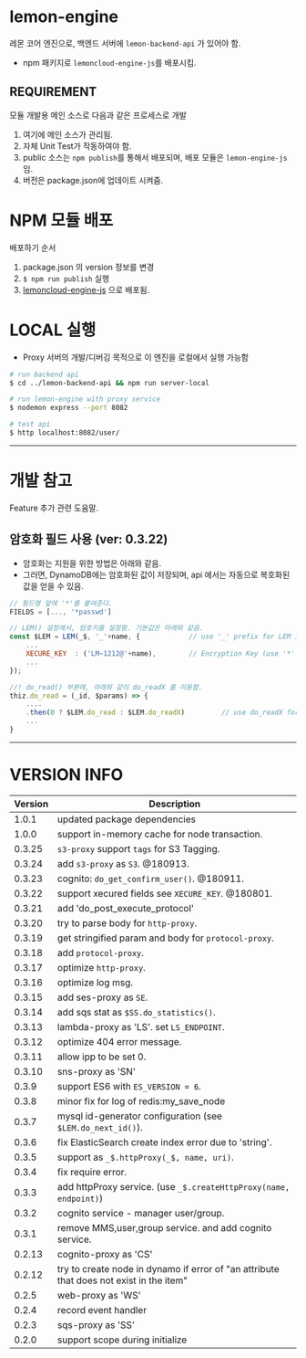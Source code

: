 # lemon-engine

레몬 코어 엔진으로, 백엔드 서버에 `lemon-backend-api` 가 있어야 함.

* npm 패키지로 `lemoncloud-engine-js`를 배포시킴.

## REQUIREMENT

모듈 개발용 메인 소스로 다음과 같은 프로세스로 개발

1. 여기에 메인 소스가 관리됨.
1. 자체 Unit Test가 작동하여야 함.
1. public 소스는 `npm publish`를 통해서 배포되며, 배포 모듈은 `lemon-engine-js` 임.
1. 버전은 package.json에 업데이트 시켜줌.


# NPM 모듈 배포

배포하기 순서

1. package.json 의 version 정보를 변경
1. `$ npm run publish` 실행
1. [lemoncloud-engine-js](https://www.npmjs.com/package/lemoncloud-engine-js) 으로 배포됨.


# LOCAL 실행

* Proxy 서버의 개발/디버깅 목적으로 이 엔진을 로컬에서 실행 가능함

```bash
# run backend api 
$ cd ../lemon-backend-api && npm run server-local

# run lemon-engine with proxy service
$ nodemon express --port 8082

# test api
$ http localhost:8082/user/
```


----------------
# 개발 참고 

Feature 추가 관련 도움말.

## 암호화 필드 사용 (ver: 0.3.22)

- 암호화는 지원을 위한 방법은 아래와 같음.
- 그러면, DynamoDB에는 암호화된 값이 저장되며, api 에서는 자동으로 복호화된 값을 얻을 수 있음.

```js
// 필드명 앞에 '*'를 붙여준다.
FIELDS = [..., '*passwd']

// LEM() 설정에서, 암호키를 설정함. 기본값은 아래와 같음.
const $LEM = LEM(_$, '_'+name, {			// use '_' prefix for LEM instance. 
    ...
    XECURE_KEY  : ('LM~1212@'+name),		// Encryption Key (use '*' prefix at property name)
    ...
});

//! do_read() 부분에, 아래와 같이 do_readX 를 이용함.
thiz.do_read = (_id, $params) => {
    ....
    .then(0 ? $LEM.do_read : $LEM.do_readX)			// use do_readX for decryption.
    ...
}
```


----------------
# VERSION INFO #

| Version   | Description
|--         |--
| 1.0.1     | updated package dependencies
| 1.0.0     | support in-memory cache for node transaction.
| 0.3.25    | `s3-proxy` support `tags` for S3 Tagging.
| 0.3.24    | add `s3-proxy` as `S3`. @180913.
| 0.3.23    | cognito: `do_get_confirm_user()`. @180911.
| 0.3.22    | support xecured fields see `XECURE_KEY`. @180801.
| 0.3.21    | add 'do_post_execute_protocol'
| 0.3.20    | try to parse body for `http-proxy`.
| 0.3.19    | get stringified param and body for `protocol-proxy`.
| 0.3.18    | add `protocol-proxy`.
| 0.3.17    | optimize `http-proxy`.
| 0.3.16    | optimize log msg.
| 0.3.15    | add ses-proxy as `SE`.
| 0.3.14    | add sqs stat as `$SS.do_statistics()`.
| 0.3.13    | lambda-proxy as 'LS'. set `LS_ENDPOINT`.
| 0.3.12    | optimize 404 error message.
| 0.3.11    | allow ipp to be set 0. 
| 0.3.10    | sns-proxy as 'SN'
| 0.3.9     | support ES6 with `ES_VERSION = 6`.
| 0.3.8     | minor fix for log of redis:my_save_node
| 0.3.7     | mysql id-generator configuration (see `$LEM.do_next_id()`).
| 0.3.6     | fix ElasticSearch create index error due to 'string'.
| 0.3.5     | support as `_$.httpProxy(_$, name, uri)`.
| 0.3.4     | fix require error.
| 0.3.3     | add httpProxy service. (use `_$.createHttpProxy(name, endpoint)`)
| 0.3.2     | cognito service - manager user/group.
| 0.3.1     | remove MMS,user,group service. and add cognito service.
| 0.2.13    | cognito-proxy as 'CS'
| 0.2.12    | try to create node in dynamo if error of "an attribute that does not exist in the item"
| 0.2.5     | web-proxy as 'WS'
| 0.2.4     | record event handler
| 0.2.3     | sqs-proxy as 'SS'
| 0.2.0     | support scope during initialize

